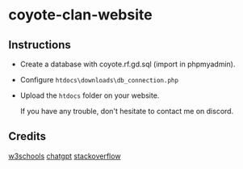 # coyote-clan-website

## Instructions
- Create a database with coyote.rf.gd.sql (import in phpmyadmin).
- Configure `htdocs\downloads\db_connection.php`
- Upload the `htdocs` folder on your website.

  If you have any trouble, don't hesitate to contact me on discord.

## Credits
[w3schools](https://www.w3schools.com/)
[chatgpt](https://chatgpt.com/)
[stackoverflow](https://stackoverflow.com/)
